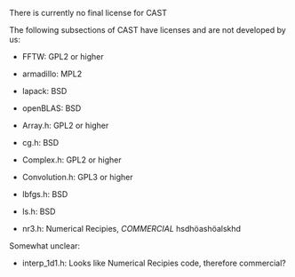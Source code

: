 There is currently no final license for CAST

The following subsections of CAST have licenses and are not developed by us:

- FFTW: GPL2 or higher
- armadillo: MPL2
- lapack: BSD
- openBLAS: BSD

- Array.h: GPL2 or higher
- cg.h: BSD
- Complex.h: GPL2 or higher
- Convolution.h: GPL3 or higher
- lbfgs.h: BSD
- ls.h: BSD
- nr3.h: Numerical Recipies, _COMMERCIAL_
hsdhöashöalskhd

Somewhat unclear:
- interp_1d1.h: Looks like Numerical Recipies code, therefore commercial?
